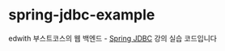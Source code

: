 # spring-jdbc-example

edwith 부스트코스의 웹 백엔드 - [Spring JDBC](https://www.edwith.org/boostcourse-web-be/lecture/58974/) 강의 실습 코드입니다
